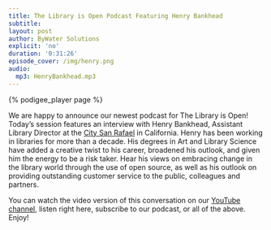 ```yaml
---
title: The Library is Open Podcast Featuring Henry Bankhead
subtitle:
layout: post
author: ByWater Solutions
explicit: 'no'
duration: '0:31:26'
episode_cover: /img/henry.png
audio:
  mp3: HenryBankhead.mp3
---
```


{% podigee_player page %}

We are happy to announce our newest podcast for The Library is Open! Today’s session features an interview with Henry Bankhead, Assistant Library Director at the [City San Rafael](https://srpubliclibrary.org/) in California. Henry has been working in libraries for more than a decade. His degrees in Art and Library Science have added a creative twist to his career, broadened his outlook, and given him the energy to be a risk taker. Hear his views on embracing change in the library world through the use of open source, as well as his outlook on providing outstanding customer service to the public, colleagues and partners.

You can watch the video version of this conversation on our [YouTube channel](https://www.youtube.com/playlist?list=PLV_OXyJ1D3Bi8zmgDWnaDz2d35FkC6j-v), listen right here, subscribe to our podcast, or all of the above. Enjoy!
